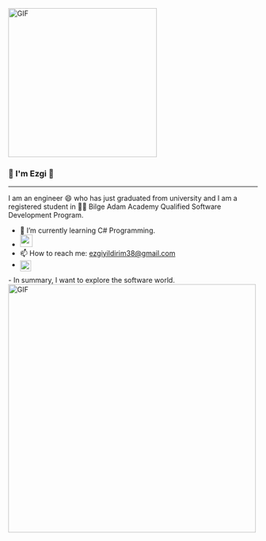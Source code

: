 
<img alt="GIF" src="https://media0.giphy.com/media/SWoXEoE1lA0uSQcF1h/giphy.gif?cid=790b7611b90d1d27ec26294d083ee0220b98a80d96c79c52&rid=giphy.gif&ct=g" width = 300/>

###  👋 I'm Ezgi 💚 

<hr> 

I am an engineer 😄 who has just graduated from university and I am a registered student in 👩‍💻 Bilge Adam Academy Qualified Software Development Program.

- 🌱 I’m currently learning C# Programming.
- <img height="25" src="https://pbs.twimg.com/profile_images/1278344911847223297/k1ginRMI_400x400.jpg">
- 📫 How to reach me: ezgiyildirim38@gmail.com
- <a href="www.linkedin.com/in/ezgi-yıldırım-970379175/"> <img align="left" alt="Ezgi's Linkedin" width="22px" src="https://cdn3.iconfinder.com/data/icons/inficons/512/linkedin.png" />
 </a>
- In summary, I want to explore the software world.
 <img alt="GIF" src="https://img-s1.onedio.com/id-55e0602cf82cb05149e6cffe/rev-0/w-600/h-336/f-gif/s-7c55c89983f4597785d4484d5578f198e4f39474.gif" width = 500/>
